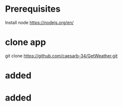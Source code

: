 # Prerequisites
Install node https://nodejs.org/en/ 

# clone app
git clone https://github.com/caesarb-34/GetWeather.git

# added

# added